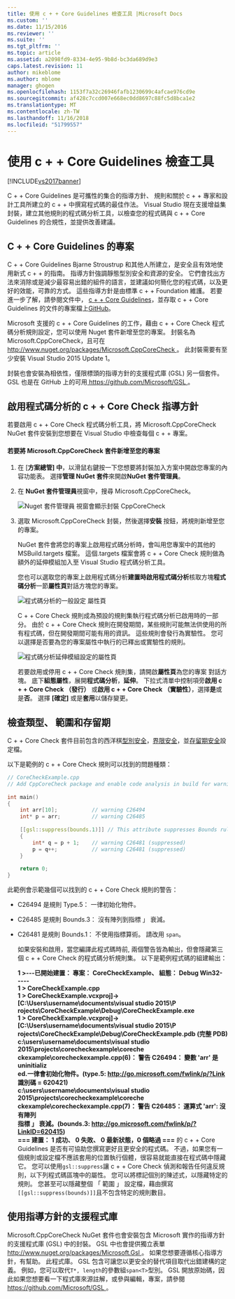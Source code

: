 ```yaml
---
title: 使用 c + + Core Guidelines 檢查工具 |Microsoft Docs
ms.custom: ''
ms.date: 11/15/2016
ms.reviewer: ''
ms.suite: ''
ms.tgt_pltfrm: ''
ms.topic: article
ms.assetid: a2098fd9-8334-4e95-9b8d-bc3da689d9e3
caps.latest.revision: 11
author: mikeblome
ms.author: mblome
manager: ghogen
ms.openlocfilehash: 1153f7a32c26946fafb1230699c4afcae976cd9e
ms.sourcegitcommit: af428c7ccd007e668ec0dd8697c88fc5d8bca1e2
ms.translationtype: MT
ms.contentlocale: zh-TW
ms.lasthandoff: 11/16/2018
ms.locfileid: "51799557"
---
```

# <a name="using-the-c-core-guidelines-checkers"></a>使用 c + + Core Guidelines 檢查工具
[!INCLUDE[vs2017banner](../includes/vs2017banner.md)]

C + + Core Guidelines 是可攜性的集合的指導方針、 規則和關於 c + + 專家和設計工具所建立的 c + + 中撰寫程式碼的最佳作法。  Visual Studio 現在支援增益集封裝，建立其他規則的程式碼分析工具，以檢查您的程式碼與 c + + Core Guidelines 的合規性，並提供改善建議。  
  
## <a name="the-c-core-guidelines-project"></a>C + + Core Guidelines 的專案  
 C + + Core Guidelines Bjarne Stroustrup 和其他人所建立，是安全且有效地使用新式 c + + 的指南。 指導方針強調靜態型別安全和資源的安全。 它們會找出方法來消除或是減少最容易出錯的組件的語言，並建議如何簡化您的程式碼，以及更好的效能，可靠的方式。 這些指導方針是由標準 c + + Foundation 維護。 若要進一步了解，請參閱文件中， [c + + Core Guidelines](http://isocpp.github.io/CppCoreGuidelines/CppCoreGuidelines)，並存取 c + + Core Guidelines 的文件的專案檔上[GitHub](https://github.com/isocpp/CppCoreGuidelines)。  
  
 Microsoft 支援的 c + + Core Guidelines 的工作，藉由 c + + Core Check 程式碼分析規則設定，您可以使用 Nuget 套件新增至您的專案。 封裝名為 Microsoft.CppCoreCheck，且可在[ http://www.nuget.org/packages/Microsoft.CppCoreCheck ](http://www.nuget.org/packages/Microsoft.CppCoreCheck)。 此封裝需要有至少安裝 Visual Studio 2015 Update 1。  
  
 封裝也會安裝為相依性，僅限標頭的指導方針的支援程式庫 (GSL) 另一個套件。 GSL 也是在 GitHub 上的可用[ https://github.com/Microsoft/GSL ](https://github.com/Microsoft/GSL)。  
  
## <a name="enable-the-c-core-check-guidelines-in-code-analysis"></a>啟用程式碼分析的 c + + Core Check 指導方針  
 若要啟用 c + + Core Check 程式碼分析工具，將 Microsoft.CppCoreCheck NuGet 套件安裝到您想要在 Visual Studio 中檢查每個 c + + 專案。  
  
#### <a name="to-add-the-microsoftcppcorecheck-package-to-your-project"></a>若要將 Microsoft.CppCoreCheck 套件新增至您的專案  
  
1. 在 [**方案總管] 中**，以滑鼠右鍵按一下您想要將封裝加入方案中開啟您專案的內容功能表。 選擇**管理 NuGet 套件**來開啟**NuGet 套件管理員**。  
  
2. 在  **NuGet 套件管理員**視窗中，搜尋 Microsoft.CppCoreCheck。  
  
    ![Nuget 套件管理員 視窗會顯示封裝 CppCoreCheck](../code-quality/media/cppcorecheck-nuget-window.PNG "CPPCoreCheck_Nuget_Window")  
  
3. 選取 Microsoft.CppCoreCheck 封裝，然後選擇**安裝** 按鈕，將規則新增至您的專案。  
  
   NuGet 套件會將您的專案上啟用程式碼分析時，會叫用您專案中的其他的 MSBuild.targets 檔案。 這個.targets 檔案會將 c + + Core Check 規則做為額外的延伸模組加入至 Visual Studio 程式碼分析工具。  
  
   您也可以選取您的專案上啟用程式碼分析**建置時啟用程式碼分析**核取方塊**程式碼分析**一節**屬性頁**對話方塊您的專案。  
  
   ![程式碼分析的一般設定 屬性頁](../code-quality/media/cppcorecheck-codeanalysis-general.png "CPPCoreCheck_CodeAnalysis_General")  
  
   C + + Core Check 規則成為預設的規則集執行程式碼分析已啟用時的一部分。 由於 c + + Core Check 規則在開發期間，某些規則可能無法供使用的所有程式碼，但在開發期間可能有用的資訊。 這些規則會發行為實驗性。 您可以選擇是否要為您的專案屬性中執行的已釋出或實驗性的規則。  
  
   ![程式碼分析延伸模組設定的屬性頁](../code-quality/media/cppcorecheck-codeanalysis-extensions.png "CPPCoreCheck_CodeAnalysis_Extensions")  
  
   若要啟用或停用 c + + Core Check 規則集，請開啟**屬性頁**為您的專案 對話方塊。 底下**組態屬性**，展開**程式碼分析**，**延伸**。 下拉式清單中控制項旁**啟用 c + + Core Check （發行）** 或**啟用 c + + Core Check （實驗性）**，選擇**是**或是**否**。 選擇 **[確定]** 或是**套用**以儲存變更。  
  
## <a name="check-types-bounds-and-lifetimes"></a>檢查類型、 範圍和存留期  
 C + + Core Check 套件目前包含的西洋棋[型別安全](http://isocpp.github.io/CppCoreGuidelines/CppCoreGuidelines#SS-type)，[界限安全](http://isocpp.github.io/CppCoreGuidelines/CppCoreGuidelines#SS-bounds)，並[存留期安全](http://isocpp.github.io/CppCoreGuidelines/CppCoreGuidelines#SS-lifetime)設定檔。  
  
 以下是範例的 c + + Core Check 規則可以找到的問題種類：  
  
```cpp  
// CoreCheckExample.cpp  
// Add CppCoreCheck package and enable code analysis in build for warnings.  
  
int main()  
{  
    int arr[10];           // warning C26494  
    int* p = arr;          // warning C26485  
  
    [[gsl::suppress(bounds.1)]] // This attribute suppresses Bounds rule #1  
    {  
        int* q = p + 1;    // warning C26481 (suppressed)  
        p = q++;           // warning C26481 (suppressed)  
    }  
  
    return 0;  
}  
```  
  
 此範例會示範幾個可以找到的 c + + Core Check 規則的警告：  
  
- C26494 是規則 Type.5： 一律初始化物件。  
  
- C26485 是規則 Bounds.3： 沒有陣列到指標 」 衰減。  
  
- C26481 是規則 Bounds.1： 不使用指標算術。 請改用 `span`。  
  
  如果安裝和啟用，當您編譯此程式碼時前, 兩個警告皆為輸出，但會隱藏第三個 c + + Core Check 的程式碼分析規則集。 以下是範例程式碼的組建輸出：  
  
  **1 >---已開始建置： 專案： CoreCheckExample、 組態： Debug Win32-**  
**----**  
**1 > CoreCheckExample.cpp**  
**1 > CoreCheckExample.vcxproj]-> [C:\Users\username\documents\visual studio 2015\P**  
**rojects\CoreCheckExample\Debug\CoreCheckExample.exe**  
**1 > CoreCheckExample.vcxproj]-> [C:\Users\username\documents\visual studio 2015\P**  
**rojects\CoreCheckExample\Debug\CoreCheckExample.pdb (完整 PDB)**  
**c:\users\username\documents\visual studio 2015\projects\corecheckexample\coreche**  
**ckexample\corecheckexample.cpp(6)： 警告 C26494： 變數 'arr' 是 uninitializ**  
**ed.一律會初始化物件。(type.5: http://go.microsoft.com/fwlink/p/?Link**  
**識別碼 = 620421)**  
**c:\users\username\documents\visual studio 2015\projects\corecheckexample\coreche**  
**ckexample\corecheckexample.cpp(7)： 警告 C26485： 運算式 'arr': 沒有陣列**  
 **指標 」 衰減。(bounds.3: http://go.microsoft.com/fwlink/p/?LinkID=620415)**  
**=== 建置： 1 成功、 0 失敗、 0 最新狀態，0 個略過 ===** 的 c + + Core Guidelines 是否有可協助您撰寫更好且更安全的程式碼。 不過，如果您有一個規則或設定檔不應該套用的位置執行個體，很容易就能直接在程式碼中隱藏它。 您可以使用`gsl::suppress`讓 c + + Core Check 偵測和報告任何違反規則，以下列程式碼區塊中的屬性。 您可以將標記個別的陳述式，以隱藏特定的規則。 您甚至可以隱藏整個 「 範圍 」 設定檔，藉由撰寫`[[gsl::suppress(bounds)]]`且不包含特定的規則數目。  
  
## <a name="use-the-guideline-support-library"></a>使用指導方針的支援程式庫  
 Microsoft.CppCoreCheck NuGet 套件也會安裝包含 Microsoft 實作的指導方針的支援程式庫 (GSL) 中的封裝。 GSL 中也會提供獨立表單[ http://www.nuget.org/packages/Microsoft.Gsl ](http://www.nuget.org/packages/Microsoft.Gsl)。 如果您想要遵循核心指導方針，有幫助。 此程式庫。 GSL 包含可讓您以更安全的替代項目取代出錯建構的定義。 例如，您可以取代`T*, length`的參數組`span<T>`型別。 GSL 開放原始碼，因此如果您想要看一下程式庫來源註解，或參與編輯，專案，請參閱[ https://github.com/Microsoft/GSL ](https://github.com/Microsoft/GSL)。



